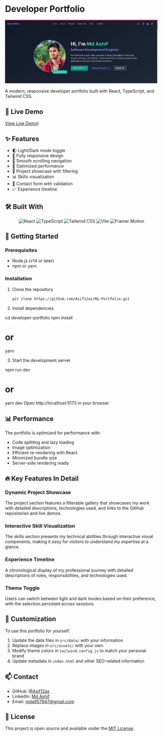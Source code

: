 # Developer Portfolio
![Portfolio Home Preview](prtfoliohme.JPG)

A modern, responsive developer portfolio built with React, TypeScript, and Tailwind CSS.

## 🌟 Live Demo

[View Live Demo](https://my-portfolio-md-ashifs-projects.vercel.app/))

## ✨ Features

- 🌓 Light/Dark mode toggle
- 📱 Fully responsive design
- 🎯 Smooth scrolling navigation
- 🚀 Optimized performance
- 💼 Project showcase with filtering
- 📊 Skills visualization
- 📝 Contact form with validation
- 📈 Experience timeline

## 🛠️ Built With

<p align="center">
  <img src="https://img.shields.io/badge/React-20232A?style=for-the-badge&logo=react&logoColor=61DAFB" alt="React" />
  <img src="https://img.shields.io/badge/TypeScript-007ACC?style=for-the-badge&logo=typescript&logoColor=white" alt="TypeScript" />
  <img src="https://img.shields.io/badge/Tailwind_CSS-38B2AC?style=for-the-badge&logo=tailwind-css&logoColor=white" alt="Tailwind CSS" />
  <img src="https://img.shields.io/badge/Vite-B73BFE?style=for-the-badge&logo=vite&logoColor=FFD62E" alt="Vite" />
  <img src="https://img.shields.io/badge/Framer-black?style=for-the-badge&logo=framer&logoColor=blue" alt="Framer Motion" />
</p>



## 🚀 Getting Started

### Prerequisites

- Node.js (v14 or later)
- npm or yarn

### Installation

1. Clone the repository
   ```bash
   git clone https://github.com/Asif12as/My-Portfolio.git


2.  Install dependencies

cd developer-portfolio
npm install
# or
yarn

3.  Start the development server

npm run dev
# or
yarn dev
Open http://localhost:5173 in your browser

## 📊 Performance

The portfolio is optimized for performance with:

- Code splitting and lazy loading
- Image optimization
- Efficient re-rendering with React
- Minimized bundle size
- Server-side rendering ready

## 🔥 Key Features In Detail

### Dynamic Project Showcase

The project section features a filterable gallery that showcases my work with detailed descriptions, technologies used, and links to the GitHub repositories and live demos.

### Interactive Skill Visualization

The skills section presents my technical abilities through interactive visual components, making it easy for visitors to understand my expertise at a glance.

### Experience Timeline

A chronological display of my professional journey with detailed descriptions of roles, responsibilities, and technologies used.

### Theme Toggle

Users can switch between light and dark modes based on their preference, with the selection persisted across sessions.

## 🔧 Customization

To use this portfolio for yourself:

1. Update the data files in `src/data/` with your information
2. Replace images in `src/assets/` with your own
3. Modify theme colors in `tailwind.config.js` to match your personal brand
4. Update metadata in `index.html` and other SEO-related information

## 📫 Contact

- GitHub: [@Asif12as](https://github.com/Asif12as)
- LinkedIn: [Md Ashif](https://www.linkedin.com/in/ashif-49039b207/)
- Email: mda957947@gmail.com

## 📄 License

This project is open source and available under the [MIT License](LICENSE).
